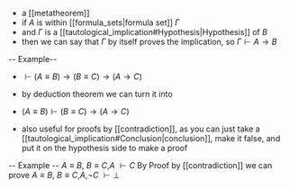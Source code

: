 - a [[metatheorem]]
- if $A$ is within [[formula_sets|formula set]] $\Gamma$
- and $\Gamma$ is a [[tautological_implication#Hypothesis|Hypothesis]] of $B$
- then we can say that $\Gamma$ by itself proves the implication, so $\Gamma \vdash A \rightarrow B$

-- Example--
- $\vdash (A\equiv B) \rightarrow (B\equiv C) \rightarrow (A \rightarrow C)$
- by deduction theorem we can turn it into
- $(A\equiv B) \vdash  (B\equiv C) \rightarrow (A \rightarrow C)$

- also useful for proofs by [[contradiction]], as you can just take a [[tautological_implication#Conclusion|conclusion]], make it false, and put it on the hypothesis side to make a proof 

-- Example --
$A \equiv B$, $B \equiv C$,$A$ $\vdash C$
By Proof by  [[contradiction]] we can prove
$A \equiv B$, $B \equiv C$,$A$,$\neg C$ $\vdash \bot$ 